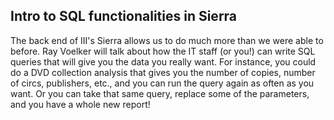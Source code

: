 Intro to SQL functionalities in Sierra
---
The back end of III's Sierra allows us to do much more than we were able to before. Ray Voelker will talk about how the IT staff (or you!) can write SQL queries that will give you the data you really want. For instance, you could do a DVD collection analysis that gives you the number of copies, number of circs, publishers, etc., and you can run the query again as often as you want. Or you can take that same query, replace some of the parameters, and you have a whole new report!